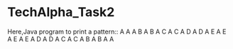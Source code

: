 # TechAlpha_Task2

Here,Java program to print a pattern::
A         A
A B       A B
A  C     A  C
A   D   A   D
A    E A    E
A    E A    E
A   D   A   D
A  C     A  C
A B       A B
A         A
